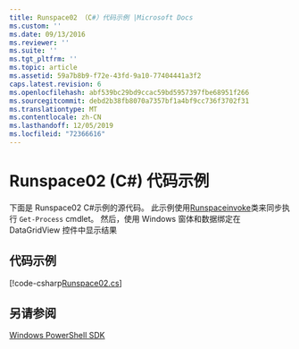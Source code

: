 ```yaml
---
title: Runspace02 （C#）代码示例 |Microsoft Docs
ms.custom: ''
ms.date: 09/13/2016
ms.reviewer: ''
ms.suite: ''
ms.tgt_pltfrm: ''
ms.topic: article
ms.assetid: 59a7b8b9-f72e-43fd-9a10-77404441a3f2
caps.latest.revision: 6
ms.openlocfilehash: abf539bc29bd9ccac59bd5957397fbe68951f266
ms.sourcegitcommit: debd2b38fb8070a7357bf1a4bf9cc736f3702f31
ms.translationtype: MT
ms.contentlocale: zh-CN
ms.lasthandoff: 12/05/2019
ms.locfileid: "72366616"
---
```

# <a name="runspace02-c-code-sample"></a>Runspace02 (C#) 代码示例

下面是 Runspace02 C#示例的源代码。 此示例使用[Runspaceinvoke](/dotnet/api/System.Management.Automation.RunspaceInvoke)类来同步执行 `Get-Process` cmdlet。 然后，使用 Windows 窗体和数据绑定在 DataGridView 控件中显示结果

## <a name="code-sample"></a>代码示例

[!code-csharp[Runspace02.cs](../../../../powershell-sdk-samples/SDK-2.0/csharp/Runspace02/Runspace02.cs#L11-L82 "Runspace02.cs")]

## <a name="see-also"></a>另请参阅

[Windows PowerShell SDK](../windows-powershell-reference.md)
